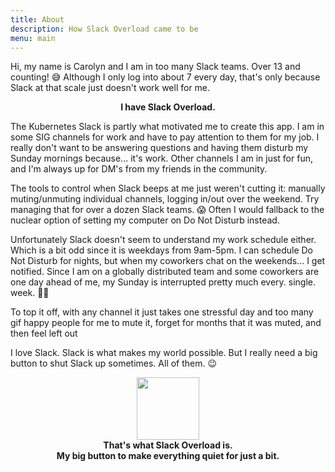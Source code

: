 ```yaml
---
title: About
description: How Slack Overload came to be
menu: main
---
```


Hi, my name is Carolyn and I am in too many Slack teams. Over 13 and counting!
😅 Although I only log into about 7 every day, that's only because Slack at that
scale just doesn't work well for me. 

<p align="center"><strong>I have Slack Overload.</strong></p>

The Kubernetes Slack is partly what motivated me to create this app. I am in
some SIG channels for work and have to pay attention to them for my job. I
really don't want to be answering questions and having them disturb my Sunday
mornings because... it's work. Other channels I am in just for fun, and I'm
always up for DM's from my friends in the community. 

The tools to control when Slack beeps at me just weren't cutting it: manually
muting/unmuting individual channels, logging in/out over the weekend. Try
managing that for over a dozen Slack teams. 😱 Often I would fallback to the
nuclear option of setting my computer on Do Not Disturb instead.

Unfortunately Slack doesn't seem to understand my work schedule either. Which is
a bit odd since it is weekdays from 9am-5pm. I can schedule Do Not Disturb for
nights, but when my coworkers chat on the weekends... I get notified. Since I am
on a globally distributed team and some coworkers are one day ahead of me, my
Sunday is interrupted pretty much every. single. week. 🤦‍♀️

To top it off, with any channel it just takes one stressful day and too many gif
happy people for me to mute it, forget for months that it was muted, and then
feel left out

I love Slack. Slack is what makes my world possible. But I really need a big
button to shut Slack up sometimes. All of them. 😉

<p align="center">
    <img src="/img/sleeping-gopher.png" width="100px" />
    <br/>
    <strong>
        That's what Slack Overload is. <br/>
        My big button to make everything quiet for just a bit.
    </strong>
</p>
